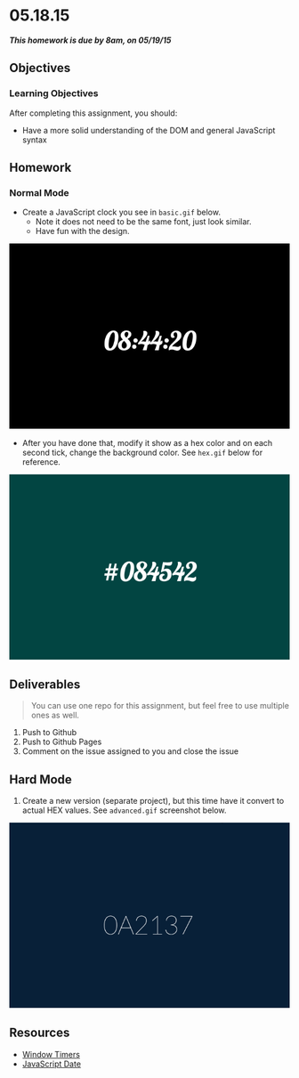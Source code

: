 # 05.18.15 

___This homework is due by 8am, on 05/19/15___

## Objectives

### Learning Objectives

After completing this assignment, you should:

* Have a more solid understanding of the DOM and general JavaScript syntax

## Homework

### Normal Mode

- Create a JavaScript clock you see in `basic.gif` below.
  * Note it does not need to be the same font, just look similar. 
  * Have fun with the design.

![](./images/basic.gif)

- After you have done that, modify it show as a hex color and on each second tick, change the background color. See `hex.gif` below for reference.

![](./images/hex.gif)


## Deliverables

> You can use one repo for this assignment, but feel free to use multiple ones as well.

1. Push to Github
2. Push to Github Pages
3. Comment on the issue assigned to you and close the issue


## Hard Mode

  1. Create a new version (separate project), but this time have it convert to actual HEX values. See `advanced.gif` screenshot below.

![](./images/advanced.gif)

## Resources

- [Window Timers](https://developer.mozilla.org/en-US/docs/Web/API/WindowTimers)
- [JavaScript Date](https://developer.mozilla.org/en-US/docs/Web/JavaScript/Reference/Global_Objects/Date)